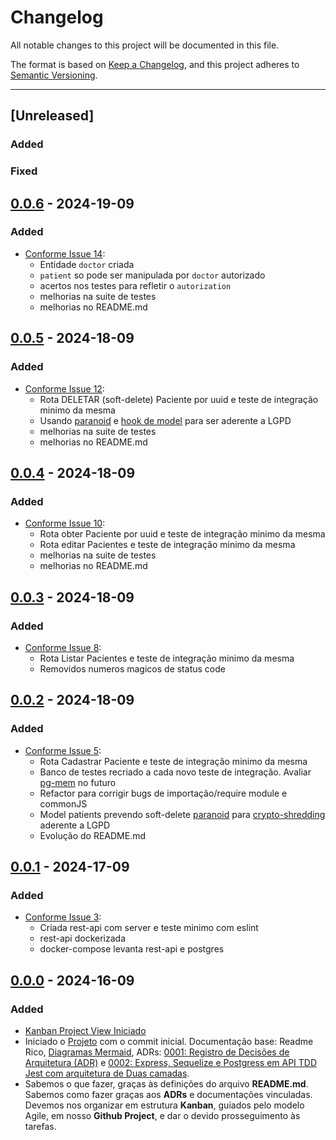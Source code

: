 # Changelog

All notable changes to this project will be documented in this file.

The format is based on [Keep a Changelog](https://keepachangelog.com/en/1.0.0/),
and this project adheres to [Semantic Versioning](https://semver.org/spec/v2.0.0.html).

---

## [Unreleased]
### Added

### Fixed

## [0.0.6] - 2024-19-09
### Added

- [Conforme Issue 14](https://github.com/jtonynet/js-med-planner/issues/14):
  - Entidade `doctor` criada
  - `patient` so pode ser manipulada por `doctor` autorizado
  - acertos nos testes para refletir o `autorization`
  - melhorias na suite de testes
  - melhorias no README.md

## [0.0.5] - 2024-18-09
### Added

- [Conforme Issue 12](https://github.com/jtonynet/js-med-planner/issues/12):
  - Rota DELETAR (soft-delete) Paciente por uuid e teste de integração minimo da mesma
  - Usando [paranoid](https://sequelize.org/docs/v6/core-concepts/paranoid/) e [hook de model](https://sequelize.org/docs/v6/other-topics/hooks/#permanent-hooks-with-sequelizeaddhook) para ser aderente a LGPD
  - melhorias na suite de testes
  - melhorias no README.md

## [0.0.4] - 2024-18-09
### Added

- [Conforme Issue 10](https://github.com/jtonynet/js-med-planner/issues/10):
  - Rota obter Paciente por uuid e teste de integração minimo da mesma
  - Rota editar Pacientes e teste de integração minimo da mesma
  - melhorias na suite de testes
  - melhorias no README.md


## [0.0.3] - 2024-18-09
### Added

- [Conforme Issue 8](https://github.com/jtonynet/js-med-planner/issues/8):
  - Rota Listar Pacientes e teste de integração minimo da mesma
  - Removidos numeros magicos de status code

## [0.0.2] - 2024-18-09
### Added

- [Conforme Issue 5](https://github.com/jtonynet/js-med-planner/issues/5):
  - Rota Cadastrar Paciente e teste de integração minimo da mesma
  - Banco de testes recriado a cada novo teste de integração. Avaliar [pg-mem](https://github.com/oguimbal/pg-mem) no futuro
  - Refactor para corrigir bugs de importação/require module e commonJS
  - Model patients prevendo soft-delete [paranoid](https://sequelize.org/docs/v6/core-concepts/paranoid/) para [crypto-shredding](https://en.wikipedia.org/wiki/Crypto-shredding) aderente a LGPD
  - Evolução do README.md


## [0.0.1] - 2024-17-09
### Added

- [Conforme Issue 3](https://github.com/jtonynet/js-med-planner/issues/3):
  - Criada rest-api com server e teste minimo com eslint
  - rest-api dockerizada
  - docker-compose levanta rest-api e postgres



## [0.0.0] - 2024-16-09
### Added

- [Kanban Project View Iniciado](https://github.com/users/jtonynet/projects/6)
- Iniciado o [Projeto](https://github.com/users/jtonynet/projects/3) com o commit inicial. Documentação base: Readme Rico, [Diagramas Mermaid](https://github.com/jtonynet/go-products-api/tree/main#diagrams), ADRs: [0001: Registro de Decisões de Arquitetura (ADR)](./docs/architecture/decisions/registro-de-decisoes-de-arquitetura.md) e [0002: Express, Sequelize e Postgress em API TDD Jest com arquitetura de Duas camadas](./docs/architecture/decisions/0002-express-sequelize-e-postgress-tdd-jest-com-arquitetura-de-api-em-duas-camadas.md).
- Sabemos o que fazer, graças às definições do arquivo __README.md__. Sabemos como fazer graças aos __ADRs__ e documentações vinculadas. Devemos nos organizar em estrutura __Kanban__, guiados pelo modelo Agile, em nosso __Github Project__, e dar o devido prosseguimento às tarefas.

[0.0.6]: https://github.com/jtonynet/js-med-planner/compare/v0.0.5...v0.0.6
[0.0.5]: https://github.com/jtonynet/js-med-planner/compare/v0.0.4...v0.0.5
[0.0.4]: https://github.com/jtonynet/js-med-planner/compare/v0.0.3...v0.0.4
[0.0.3]: https://github.com/jtonynet/js-med-planner/compare/v0.0.2...v0.0.3
[0.0.2]: https://github.com/jtonynet/js-med-planner/compare/v0.0.1...v0.0.2
[0.0.1]: https://github.com/jtonynet/js-med-planner/compare/v0.0.0...v0.0.1
[0.0.0]: https://github.com/jtonynet/js-med-planner/releases/tag/v0.0.0

